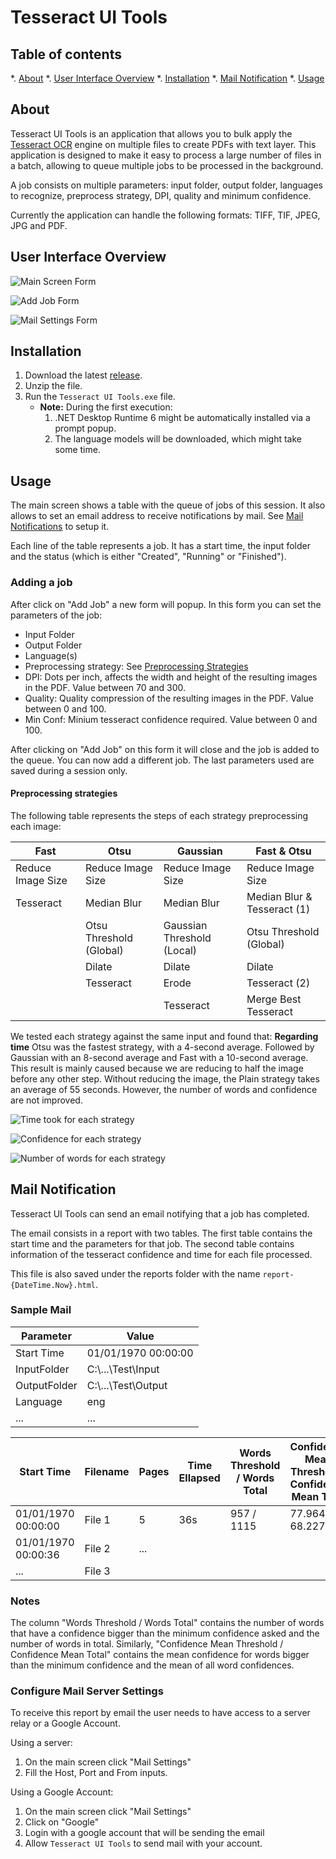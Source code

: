 # Tesseract UI Tools

## Table of contents

*. [About](#about)
*. [User Interface Overview](#user-interface-overview)
*. [Installation](#installation)
*. [Mail Notification](#mail-notification)
*. [Usage](#usage)

## About

Tesseract UI Tools is an application that allows you to bulk apply the [Tesseract OCR](https://tesseract-ocr.github.io/) engine on multiple files to create PDFs with text layer.
This application is designed to make it easy to process a large number of files in a batch, allowing to queue multiple jobs to be processed in the background.

A job consists on multiple parameters: input folder, output folder, languages to recognize, preprocess strategy, DPI, quality and minimum confidence.

Currently the application can handle the following formats: TIFF, TIF, JPEG, JPG and PDF.

## User Interface Overview

![Main Screen Form](./images/main-screen.png)

![Add Job Form](./images/add-job-screen.png)

![Mail Settings Form](./images/mail-settings-screen.png)

## Installation

1. Download the latest [release](https://github.com/Tesseract-UI-Tools/Tesseract-UI-Tools/releases/).
2. Unzip the file.
3. Run the `Tesseract UI Tools.exe` file.
    - **Note:** During the first execution:
        1. .NET Desktop Runtime 6 might be automatically installed via a prompt popup.
        2. The language models will be downloaded, which might take some time.

## Usage

The main screen shows a table with the queue of jobs of this session. It also allows to set an email address to receive notifications by mail. See [Mail Notifications](#mail-notification) to setup it.

Each line of the table represents a job. It has a start time, the input folder and the status (which is either "Created", "Running" or "Finished").

### Adding a job

After click on "Add Job" a new form will popup. In this form you can set the parameters of the job:

 - Input Folder
 - Output Folder
 - Language(s)
 - Preprocessing strategy: See [Preprocessing Strategies](#preprocessing-strategies)
 - DPI: Dots per inch, affects the width and height of the resulting images in the PDF. Value between 70 and 300.
 - Quality: Quality compression of the resulting images in the PDF. Value between 0 and 100.
 - Min Conf: Minium tesseract confidence required. Value between 0 and 100.

After clicking on "Add Job" on this form it will close and the job is added to the queue. You can now add a different job. The last parameters used are saved during a session only.

#### Preprocessing strategies

The following table represents the steps of each strategy preprocessing each image:

| Fast | Otsu | Gaussian | Fast & Otsu |
|------|------|----------|-------------|
| Reduce Image Size | Reduce Image Size | Reduce Image Size | Reduce Image Size |
| Tesseract | Median Blur | Median Blur | Median Blur & Tesseract (1) |
| | Otsu Threshold (Global) | Gaussian Threshold (Local) | Otsu Threshold (Global) |
| | Dilate | Dilate | Dilate |
| | Tesseract | Erode | Tesseract (2) |
| | | Tesseract | Merge Best Tesseract |

We tested each strategy against the same input and found that:
**Regarding time** Otsu was the fastest strategy, with a 4-second average. Followed by Gaussian with an 8-second average and Fast with a 10-second average.
This result is mainly caused because we are reducing to half the image before any other step.
Without reducing the image, the Plain strategy takes an average of 55 seconds. However, the number of words and confidence are not improved.

![Time took for each strategy](./images/plot-time-strat.png)

![Confidence for each strategy](./images/plot-conf-strat.png)

![Number of words for each strategy](./images/plot-words-strat.png)

## Mail Notification

Tesseract UI Tools can send an email notifying that a job has completed.

The email consists in a report with two tables. The first table contains the start time and the parameters for that job. The second table contains information of the tesseract confidence and time for each file processed.

This file is also saved under the reports folder with the name `report-{DateTime.Now}.html`.

### Sample Mail

| Parameter    | Value                 |
|--------------|-----------------------|
| Start Time   | 01/01/1970 00:00:00   |
| InputFolder  | C:\\...\\Test\\Input  |
| OutputFolder | C:\\...\\Test\\Output |
| Language     | eng                   |
| ...          | ...                   |

| Start Time | Filename | Pages | Time Ellapsed | Words Threshold / Words Total | Confidence Mean Threshold / Confidence Mean Total |
|------------|----------|-------|---------------|-------------------------------|---------------------------------------------------|
| 01/01/1970 00:00:00 | File 1 | 5 | 36s | 957 / 1115 | 77.96429 / 68.227715 |
| 01/01/1970 00:00:36 | File 2 | ... | |  |  |
| ... | File 3 | | |  |  |

### Notes

The column "Words Threshold / Words Total" contains the number of words that have a confidence bigger than the minimum confidence asked and the number of words in total.
Similarly, "Confidence Mean Threshold / Confidence Mean Total" contains the mean confidence for words bigger than the minimum confidence and the mean of all word confidences.

### Configure Mail Server Settings

To receive this report by email the user needs to have access to a server relay or a Google Account.

Using a server:

1. On the main screen click "Mail Settings"
2. Fill the Host, Port and From inputs.

Using a Google Account:

1. On the main screen click "Mail Settings"
2. Click on "Google"
3. Login with a google account that will be sending the email
4. Allow `Tesseract UI Tools` to send mail with your account.
